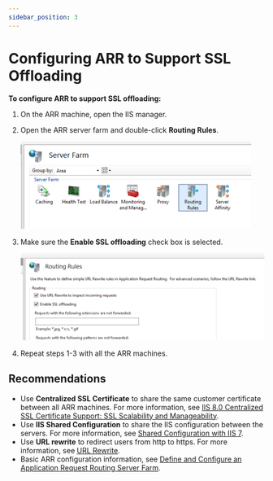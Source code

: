 ```yaml
---
sidebar_position: 3
---
```


# Configuring ARR to Support SSL Offloading

**To configure ARR to support SSL offloading:**

1. On the ARR machine, open the IIS manager.

2. Open the ARR server farm and double-click **Routing Rules**.
    
    ![](/Images/HA1/Configuring-ARR-to-support_1_1_454x172.png)
    

3. Make sure the **Enable SSL offloading** check box is selected.
    
    ![](/Images/HA1/Configuring-ARR-to-support_1_2_513x183.png)
    

4. Repeat steps 1-3 with all the ARR machines.

## Recommendations

- Use **Centralized SSL Certificate** to share the same customer certificate between all ARR machines. For more information, see [IIS 8.0 Centralized SSL Certificate Support: SSL Scalability and Manageability](http://www.iis.net/learn/get-started/whats-new-in-iis-8/iis-80-centralized-ssl-certificate-support-ssl-scalability-and-manageability).
- Use **IIS Shared Configuration** to share the IIS configuration between the servers. For more information, see [Shared Configuration with IIS 7](http://www.iis.net/learn/manage/managing-your-configuration-settings/shared-configuration_264).
- Use **URL rewrite** to redirect users from http to https. For more information, see [URL Rewrite](http://www.iis.net/downloads/microsoft/url-rewrite).
- Basic ARR configuration information, see [Define and Configure an Application Request Routing Server Farm](http://www.iis.net/learn/extensions/configuring-application-request-routing-arr/define-and-configure-an-application-request-routing-server-farm).